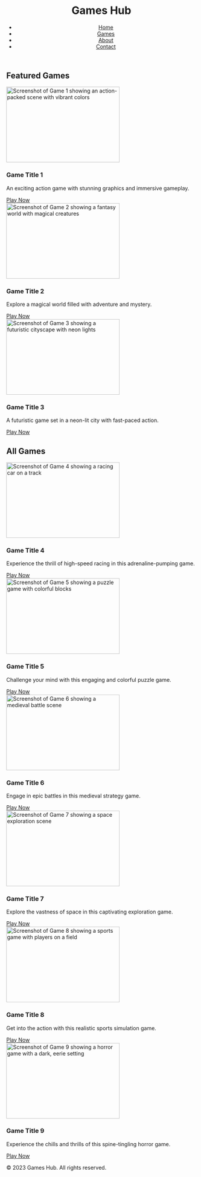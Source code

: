 <html lang="en">
 <head>
  <meta charset="utf-8"/>
  <meta content="width=device-width, initial-scale=1.0" name="viewport"/>
  <title>
   Games Website
  </title>
  <script src="https://cdn.tailwindcss.com">
  </script>
  <link href="https://cdnjs.cloudflare.com/ajax/libs/font-awesome/5.15.3/css/all.min.css" rel="stylesheet"/>
  <link href="https://fonts.googleapis.com/css2?family=Roboto:wght@400;700&amp;display=swap" rel="stylesheet"/>
 </head>
 <body class="font-roboto bg-gray-100">
  <header class="bg-blue-600 text-white p-4">
   <div class="container mx-auto flex justify-between items-center">
    <h1 class="text-2xl font-bold">
     Games Hub
    </h1>
    <nav>
     <ul class="flex space-x-4">
      <li>
       <a class="hover:underline" href="#">
        Home
       </a>
      </li>
      <li>
       <a class="hover:underline" href="#">
        Games
       </a>
      </li>
      <li>
       <a class="hover:underline" href="#">
        About
       </a>
      </li>
      <li>
       <a class="hover:underline" href="#">
        Contact
       </a>
      </li>
     </ul>
    </nav>
   </div>
  </header>
  <main class="container mx-auto p-4">
   <section class="mb-8">
    <h2 class="text-3xl font-bold mb-4">
     Featured Games
    </h2>
    <div class="grid grid-cols-1 md:grid-cols-2 lg:grid-cols-3 gap-4">
     <div class="bg-white p-4 rounded shadow">
      <img alt="Screenshot of Game 1 showing an action-packed scene with vibrant colors" class="w-full h-48 object-cover rounded mb-4" height="200" src="https://storage.googleapis.com/a1aa/image/-kAcGbYJuA8RrAY97eUPmNiIP9jAp8Y5bGadZVhand0.jpg" width="300"/>
      <h3 class="text-xl font-bold mb-2">
       Game Title 1
      </h3>
      <p class="text-gray-700 mb-4">
       An exciting action game with stunning graphics and immersive gameplay.
      </p>
      <a class="text-blue-600 hover:underline" href="#">
       Play Now
      </a>
     </div>
     <div class="bg-white p-4 rounded shadow">
      <img alt="Screenshot of Game 2 showing a fantasy world with magical creatures" class="w-full h-48 object-cover rounded mb-4" height="200" src="https://storage.googleapis.com/a1aa/image/thcux_H1tykgGpf-Hfj6W9gfPxZDDJoJUzK-PnyMt0Q.jpg" width="300"/>
      <h3 class="text-xl font-bold mb-2">
       Game Title 2
      </h3>
      <p class="text-gray-700 mb-4">
       Explore a magical world filled with adventure and mystery.
      </p>
      <a class="text-blue-600 hover:underline" href="#">
       Play Now
      </a>
     </div>
     <div class="bg-white p-4 rounded shadow">
      <img alt="Screenshot of Game 3 showing a futuristic cityscape with neon lights" class="w-full h-48 object-cover rounded mb-4" height="200" src="https://storage.googleapis.com/a1aa/image/yeps3wZKyrRrq1DW6t7V9I9WwODFrOheooveDDeEPuU.jpg" width="300"/>
      <h3 class="text-xl font-bold mb-2">
       Game Title 3
      </h3>
      <p class="text-gray-700 mb-4">
       A futuristic game set in a neon-lit city with fast-paced action.
      </p>
      <a class="text-blue-600 hover:underline" href="#">
       Play Now
      </a>
     </div>
    </div>
   </section>
   <section>
    <h2 class="text-3xl font-bold mb-4">
     All Games
    </h2>
    <div class="grid grid-cols-1 md:grid-cols-2 lg:grid-cols-3 gap-4">
     <div class="bg-white p-4 rounded shadow">
      <img alt="Screenshot of Game 4 showing a racing car on a track" class="w-full h-48 object-cover rounded mb-4" height="200" src="https://storage.googleapis.com/a1aa/image/PciFwxsR5pr3s4B321L0cIbUB0q7uoikUx-PCEIxak8.jpg" width="300"/>
      <h3 class="text-xl font-bold mb-2">
       Game Title 4
      </h3>
      <p class="text-gray-700 mb-4">
       Experience the thrill of high-speed racing in this adrenaline-pumping game.
      </p>
      <a class="text-blue-600 hover:underline" href="#">
       Play Now
      </a>
     </div>
     <div class="bg-white p-4 rounded shadow">
      <img alt="Screenshot of Game 5 showing a puzzle game with colorful blocks" class="w-full h-48 object-cover rounded mb-4" height="200" src="https://storage.googleapis.com/a1aa/image/SjjQXE0YhyVooAxI9NkGjPEEtFT8qqeLE4UCSmXpmLE.jpg" width="300"/>
      <h3 class="text-xl font-bold mb-2">
       Game Title 5
      </h3>
      <p class="text-gray-700 mb-4">
       Challenge your mind with this engaging and colorful puzzle game.
      </p>
      <a class="text-blue-600 hover:underline" href="#">
       Play Now
      </a>
     </div>
     <div class="bg-white p-4 rounded shadow">
      <img alt="Screenshot of Game 6 showing a medieval battle scene" class="w-full h-48 object-cover rounded mb-4" height="200" src="https://storage.googleapis.com/a1aa/image/F8dd7UACqZZzRBUaLGey1eTLFptJ5gkjJx1yWHiGePY.jpg" width="300"/>
      <h3 class="text-xl font-bold mb-2">
       Game Title 6
      </h3>
      <p class="text-gray-700 mb-4">
       Engage in epic battles in this medieval strategy game.
      </p>
      <a class="text-blue-600 hover:underline" href="#">
       Play Now
      </a>
     </div>
     <div class="bg-white p-4 rounded shadow">
      <img alt="Screenshot of Game 7 showing a space exploration scene" class="w-full h-48 object-cover rounded mb-4" height="200" src="https://storage.googleapis.com/a1aa/image/_Qn2WsTQJz6_vTy74OKrGHCnlDayNTxKNjome1pHEMo.jpg" width="300"/>
      <h3 class="text-xl font-bold mb-2">
       Game Title 7
      </h3>
      <p class="text-gray-700 mb-4">
       Explore the vastness of space in this captivating exploration game.
      </p>
      <a class="text-blue-600 hover:underline" href="#">
       Play Now
      </a>
     </div>
     <div class="bg-white p-4 rounded shadow">
      <img alt="Screenshot of Game 8 showing a sports game with players on a field" class="w-full h-48 object-cover rounded mb-4" height="200" src="https://storage.googleapis.com/a1aa/image/t1bPsWMj0gXYpGuMlCqp1bzwwcah0ETTvCQlxtCQgnE.jpg" width="300"/>
      <h3 class="text-xl font-bold mb-2">
       Game Title 8
      </h3>
      <p class="text-gray-700 mb-4">
       Get into the action with this realistic sports simulation game.
      </p>
      <a class="text-blue-600 hover:underline" href="#">
       Play Now
      </a>
     </div>
     <div class="bg-white p-4 rounded shadow">
      <img alt="Screenshot of Game 9 showing a horror game with a dark, eerie setting" class="w-full h-48 object-cover rounded mb-4" height="200" src="https://storage.googleapis.com/a1aa/image/UTcEBcazIuNOxpVcLHpZoWcP0ky7ewmRwiC_ikjAsts.jpg" width="300"/>
      <h3 class="text-xl font-bold mb-2">
       Game Title 9
      </h3>
      <p class="text-gray-700 mb-4">
       Experience the chills and thrills of this spine-tingling horror game.
      </p>
      <a class="text-blue-600 hover:underline" href="#">
       Play Now
      </a>
     </div>
    </div>
   </section>
  </main>
  <footer class="bg-blue-600 text-white p-4 mt-8">
   <div class="container mx-auto text-center">
    <p>
     © 2023 Games Hub. All rights reserved.
    </p>
   </div>
  </footer>
 </body>
</html>
